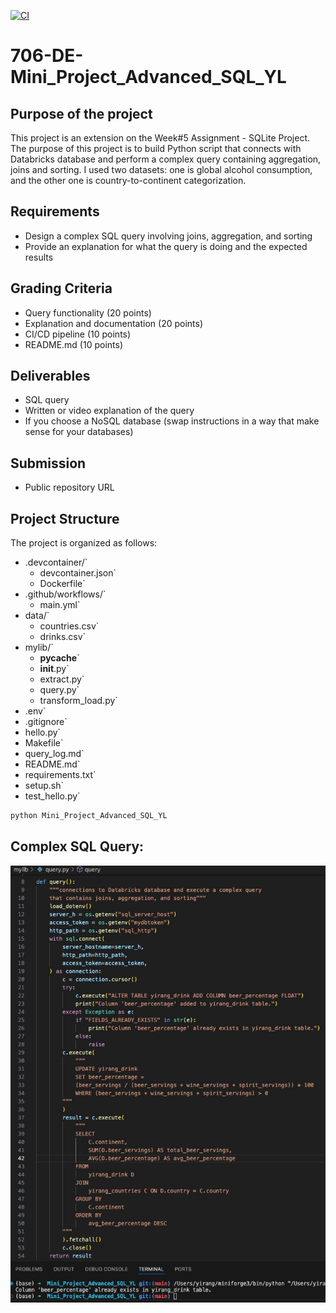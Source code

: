 [![CI](https://github.com/nogibjj/Mini_Project_Advanced_SQL_YL/actions/workflows/main.yml/badge.svg)](https://github.com/nogibjj/Mini_Project_Advanced_SQL_YL/actions/workflows/main.yml)

# 706-DE-Mini_Project_Advanced_SQL_YL

## Purpose of the project
This project is an extension on the Week#5 Assignment - SQLite Project. The purpose of this project is to build Python script that connects with Databricks database and perform a complex query containing aggregation, joins and sorting. I used two datasets: one is global alcohol consumption, and the other one is country-to-continent categorization.

## Requirements
- Design a complex SQL query involving joins, aggregation, and sorting
- Provide an explanation for what the query is doing and the expected results


## Grading Criteria

- Query functionality (20 points)
- Explanation and documentation (20 points)
- CI/CD pipeline (10 points)
- README.md (10 points)

## Deliverables

- SQL query
- Written or video explanation of the query
- If you choose a NoSQL database (swap instructions in a way that make sense for your databases)

## Submission 
- Public repository URL

## Project Structure

The project is organized as follows:
- .devcontainer/`
  - devcontainer.json`
  - Dockerfile`
- .github/workflows/`
  - main.yml`
- data/`
  - countries.csv`
  - drinks.csv`
- mylib/`
  - __pycache__`
  - __init__.py`
  - extract.py`
  - query.py`
  - transform_load.py`
- .env`
- .gitignore`
- hello.py`
- Makefile`
- query_log.md`
- README.md`
- requirements.txt`
- setup.sh`
- test_hello.py`

```bash
python Mini_Project_Advanced_SQL_YL
```

## Complex SQL Query:
![alt text](image.png)
